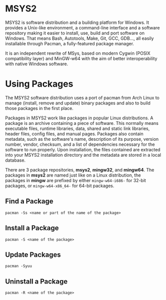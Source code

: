 # MSYS2

MSYS2 is software distribution and a building platform for Windows. It provides a Unix-like environment, a command-line interface and a software repository making it easier to install, use, build and port software on Windows. That means Bash, Autotools, Make, Git, GCC, GDB..., all easily installable through Pacman, a fully-featured package manager.

It is an independent rewrite of MSys, based on modern Cygwin (POSIX compatibility layer) and MinGW-w64 with the aim of better interoperability with native Windows software.

# Using Packages

The MSYS2 software distribution uses a port of pacman from Arch Linux to manage (install, remove and update) binary packages and also to build those packages in the first place.

Packages in MSYS2 work like packages in popular Linux distributions. A package is an archive containing a piece of software. This normally means executable files, runtime libraries, data, shared and static link libraries, header files, config files, and manual pages. Packages also contain metadata, such as the software's name, description of its purpose, version number, vendor, checksum, and a list of dependencies necessary for the software to run properly. Upon installation, the files contained are extracted into your MSYS2 installation directory and the metadata are stored in a local database.

There are 3 package repositories, **msys2**, **mingw32**, and **mingw64**. The packages in **msys2** are named just like on a Linux distribution, the packages in **mingw** are prefixed by either `mingw-w64-i686-` for 32-bit packages, or `mingw-w64-x86_64-` for 64-bit packages.

## Find a Package

```
pacman -Ss <name or part of the name of the package>
```

## Install a Package

```
pacman -S <name of the package>
```

## Update Packages

```
pacman -Syuu
```

## Uninstall a Package

```
pacman -R <name of the package>
```
